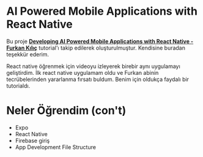 
#  AI Powered Mobile Applications with React Native

  

Bu proje **[Developing AI Powered Mobile Applications with React Native - Furkan Kılıç](https://www.youtube.com/watch?v=04zb0S9NzJY)** tutorial'ı takip edilerek oluşturulmuştur. Kendisine buradan teşekkür ederim.

React native öğrenmek için videoyu izleyerek birebir aynı uygulamayı geliştirdim. İlk react native uygulamam oldu ve Furkan abinin tecrübelerinden yararlanma fırsatı buldum. Benim için oldukça faydalı bir tutorialdı.

# Neler Öğrendim (con't)

 - Expo
 - React Native
 - Firebase giriş
 - App Development File Structure
